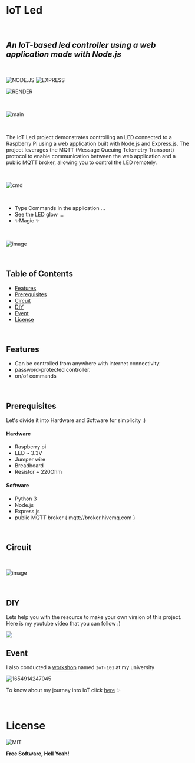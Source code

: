 # IoT Led

<br>

## _An IoT-based led controller using a web application made with Node.js_

<br>

![NODE.JS](https://img.shields.io/badge/Node%20js-339933?style=for-the-badge&logo=nodedotjs&logoColor=white)
![EXPRESS](https://img.shields.io/badge/Express%20js-000000?style=for-the-badge&logo=express&logoColor=white)

![RENDER](https://img.shields.io/badge/Render-46E3B7?style=for-the-badge&logo=render&logoColor=black)

<br>

![main](https://github.com/Blaize15/iot-led/assets/59837486/58ac3591-a3cc-4c96-84f1-064b5ba02a11)

<br>


The IoT Led project demonstrates controlling an LED connected to a Raspberry Pi using a web application built 
with Node.js and Express.js. The project leverages the MQTT (Message Queuing Telemetry Transport) protocol to enable 
communication between the web application and a public MQTT broker, allowing you to control the LED remotely.

<br>

![cmd](https://github.com/Blaize15/iot-led/assets/59837486/e2577c09-a01c-482a-a22d-7315560eb39a)

<br>

- Type Commands in the application ...
- See the LED glow ...
- ✨Magic ✨

<br>

![image](https://github.com/Blaize15/iot-led/assets/59837486/81142122-426e-4197-8623-2bbdcb8390c3)

<br>


## Table of Contents

- [Features](##features)
- [Prerequisites](##prerequisites)
- [Circuit](##circuit)
- [DIY](##diy)
- [Event](##event)
- [License](##license)

<br>

## Features

- Can be controlled from anywhere with internet connectivity.
- password-protected controller.
- on/of commands

<br>

## Prerequisites

Let's divide it into Hardware and Software for simplicity :)

#### Hardware
- Raspberry pi
- LED ~ 3.3V
- Jumper wire
- Breadboard
- Resistor ~ 220Ohm

#### Software
- Python 3
- Node.js
- Express.js
- public MQTT broker { mqtt://broker.hivemq.com }

<br>

## Circuit

<br>

![image](https://github.com/Blaize15/iot-led/assets/59837486/1cde603b-cd93-4148-8640-80600407eec2)


<br>

## DIY

Lets help you with the resource to make your own virsion of this project. Here is my youtube video that you can follow :)

[![](https://img.shields.io/badge/YouTube-FF0000?style=for-the-badge&logo=youtube&logoColor=white)](https://www.youtube.com/watch?v=xJ8SmZloFEY&list=PL4L_JGAq5rVxd2Pmupn06Xr9m0lH4Bkl2)


## Event

I also conducted a [workshop](https://www.linkedin.com/feed/update/urn:li:activity:6941213450719105024/) named `IoT-101` at my university 

![1654914247045](https://github.com/Blaize15/iot-led/assets/59837486/ab541ff3-4d71-4967-91c6-1414858d61e5)



To know about my journey into IoT click [here](https://noobyco.codes/my-journey-into-the-world-of-iot) ✨

<br>


# License

![MIT](https://img.shields.io/badge/LICENSE-MIT-green)

**Free Software, Hell Yeah!**
